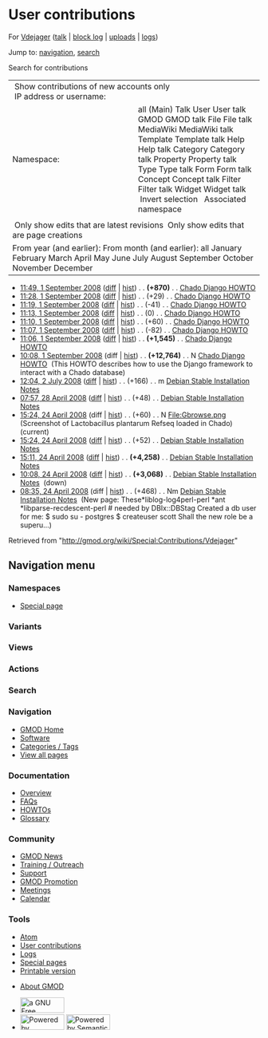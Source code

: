 <div id="mw-page-base" class="noprint">

</div>

<div id="mw-head-base" class="noprint">

</div>

<div id="content" class="mw-body" role="main">

<span id="top"></span>

<div id="mw-js-message" style="display:none;">

</div>



# <span dir="auto">User contributions</span>

<div id="bodyContent">

<div id="contentSub">

For <a
href="/mediawiki/index.php?title=User:Vdejager&amp;action=edit&amp;redlink=1"
class="new" title="User:Vdejager (page does not exist)">Vdejager</a> (<a
href="/mediawiki/index.php?title=User_talk:Vdejager&amp;action=edit&amp;redlink=1"
class="new" title="User talk:Vdejager (page does not exist)">talk</a> \|
[block
log](/mediawiki/index.php?title=Special:Log/block&page=User%3AVdejager "Special:Log/block")
\|
[uploads](/wiki/Special:ListFiles/Vdejager "Special:ListFiles/Vdejager")
\| [logs](/wiki/Special:Log/Vdejager "Special:Log/Vdejager"))

</div>

<div id="jump-to-nav" class="mw-jump">

Jump to: [navigation](#mw-navigation), [search](#p-search)

</div>

<div id="mw-content-text">

Search for contributions

<table class="mw-contributions-table">
<colgroup>
<col style="width: 50%" />
<col style="width: 50%" />
</colgroup>
<tbody>
<tr class="odd">
<td colspan="2"> Show contributions of new accounts only<br />
 IP address or username:</td>
</tr>
<tr class="even">
<td class="mw-label">Namespace:</td>
<td>all (Main) Talk User User talk GMOD GMOD talk File File talk
MediaWiki MediaWiki talk Template Template talk Help Help talk Category
Category talk Property Property talk Type Type talk Form Form talk
Concept Concept talk Filter Filter talk Widget Widget talk  
 Invert selection 
 Associated namespace </td>
</tr>
<tr class="odd">
<td colspan="2"></td>
</tr>
<tr class="even">
<td colspan="2"> Only show edits that are latest revisions
 Only show edits that are page creations</td>
</tr>
<tr class="odd">
<td colspan="2">From year (and earlier): From month (and earlier): all
January February March April May June July August September October
November December</td>
</tr>
</tbody>
</table>

- <a href="/mediawiki/index.php?title=Chado_Django_HOWTO&amp;oldid=6055"
  class="mw-changeslist-date" title="Chado Django HOWTO">11:49, 1
  September 2008</a>
  ([diff](/mediawiki/index.php?title=Chado_Django_HOWTO&diff=prev&oldid=6055 "Chado Django HOWTO")
  \|
  [hist](/mediawiki/index.php?title=Chado_Django_HOWTO&action=history "Chado Django HOWTO"))
  <span class="mw-changeslist-separator">. .</span> **(+870)**‎
  <span class="mw-changeslist-separator">. .</span>
  <a href="/wiki/Chado_Django_HOWTO" class="mw-contributions-title"
  title="Chado Django HOWTO">Chado Django HOWTO</a> ‎
- <a href="/mediawiki/index.php?title=Chado_Django_HOWTO&amp;oldid=6054"
  class="mw-changeslist-date" title="Chado Django HOWTO">11:28, 1
  September 2008</a>
  ([diff](/mediawiki/index.php?title=Chado_Django_HOWTO&diff=prev&oldid=6054 "Chado Django HOWTO")
  \|
  [hist](/mediawiki/index.php?title=Chado_Django_HOWTO&action=history "Chado Django HOWTO"))
  <span class="mw-changeslist-separator">. .</span>
  <span class="mw-plusminus-pos" dir="ltr"
  title="14,275 bytes after change">(+29)</span>‎
  <span class="mw-changeslist-separator">. .</span>
  <a href="/wiki/Chado_Django_HOWTO" class="mw-contributions-title"
  title="Chado Django HOWTO">Chado Django HOWTO</a> ‎
- <a href="/mediawiki/index.php?title=Chado_Django_HOWTO&amp;oldid=6053"
  class="mw-changeslist-date" title="Chado Django HOWTO">11:19, 1
  September 2008</a>
  ([diff](/mediawiki/index.php?title=Chado_Django_HOWTO&diff=prev&oldid=6053 "Chado Django HOWTO")
  \|
  [hist](/mediawiki/index.php?title=Chado_Django_HOWTO&action=history "Chado Django HOWTO"))
  <span class="mw-changeslist-separator">. .</span>
  <span class="mw-plusminus-neg" dir="ltr"
  title="14,246 bytes after change">(-41)</span>‎
  <span class="mw-changeslist-separator">. .</span>
  <a href="/wiki/Chado_Django_HOWTO" class="mw-contributions-title"
  title="Chado Django HOWTO">Chado Django HOWTO</a> ‎
- <a href="/mediawiki/index.php?title=Chado_Django_HOWTO&amp;oldid=6052"
  class="mw-changeslist-date" title="Chado Django HOWTO">11:13, 1
  September 2008</a>
  ([diff](/mediawiki/index.php?title=Chado_Django_HOWTO&diff=prev&oldid=6052 "Chado Django HOWTO")
  \|
  [hist](/mediawiki/index.php?title=Chado_Django_HOWTO&action=history "Chado Django HOWTO"))
  <span class="mw-changeslist-separator">. .</span>
  <span class="mw-plusminus-null" dir="ltr"
  title="14,287 bytes after change">(0)</span>‎
  <span class="mw-changeslist-separator">. .</span>
  <a href="/wiki/Chado_Django_HOWTO" class="mw-contributions-title"
  title="Chado Django HOWTO">Chado Django HOWTO</a> ‎
- <a href="/mediawiki/index.php?title=Chado_Django_HOWTO&amp;oldid=6051"
  class="mw-changeslist-date" title="Chado Django HOWTO">11:10, 1
  September 2008</a>
  ([diff](/mediawiki/index.php?title=Chado_Django_HOWTO&diff=prev&oldid=6051 "Chado Django HOWTO")
  \|
  [hist](/mediawiki/index.php?title=Chado_Django_HOWTO&action=history "Chado Django HOWTO"))
  <span class="mw-changeslist-separator">. .</span>
  <span class="mw-plusminus-pos" dir="ltr"
  title="14,287 bytes after change">(+60)</span>‎
  <span class="mw-changeslist-separator">. .</span>
  <a href="/wiki/Chado_Django_HOWTO" class="mw-contributions-title"
  title="Chado Django HOWTO">Chado Django HOWTO</a> ‎
- <a href="/mediawiki/index.php?title=Chado_Django_HOWTO&amp;oldid=6050"
  class="mw-changeslist-date" title="Chado Django HOWTO">11:07, 1
  September 2008</a>
  ([diff](/mediawiki/index.php?title=Chado_Django_HOWTO&diff=prev&oldid=6050 "Chado Django HOWTO")
  \|
  [hist](/mediawiki/index.php?title=Chado_Django_HOWTO&action=history "Chado Django HOWTO"))
  <span class="mw-changeslist-separator">. .</span>
  <span class="mw-plusminus-neg" dir="ltr"
  title="14,227 bytes after change">(-82)</span>‎
  <span class="mw-changeslist-separator">. .</span>
  <a href="/wiki/Chado_Django_HOWTO" class="mw-contributions-title"
  title="Chado Django HOWTO">Chado Django HOWTO</a> ‎
- <a href="/mediawiki/index.php?title=Chado_Django_HOWTO&amp;oldid=6049"
  class="mw-changeslist-date" title="Chado Django HOWTO">11:06, 1
  September 2008</a>
  ([diff](/mediawiki/index.php?title=Chado_Django_HOWTO&diff=prev&oldid=6049 "Chado Django HOWTO")
  \|
  [hist](/mediawiki/index.php?title=Chado_Django_HOWTO&action=history "Chado Django HOWTO"))
  <span class="mw-changeslist-separator">. .</span> **(+1,545)**‎
  <span class="mw-changeslist-separator">. .</span>
  <a href="/wiki/Chado_Django_HOWTO" class="mw-contributions-title"
  title="Chado Django HOWTO">Chado Django HOWTO</a> ‎
- <a href="/mediawiki/index.php?title=Chado_Django_HOWTO&amp;oldid=6048"
  class="mw-changeslist-date" title="Chado Django HOWTO">10:08, 1
  September 2008</a> (diff \|
  [hist](/mediawiki/index.php?title=Chado_Django_HOWTO&action=history "Chado Django HOWTO"))
  <span class="mw-changeslist-separator">. .</span> **(+12,764)**‎
  <span class="mw-changeslist-separator">. .</span> N
  <a href="/wiki/Chado_Django_HOWTO" class="mw-contributions-title"
  title="Chado Django HOWTO">Chado Django HOWTO</a> ‎
  <span class="comment">(This HOWTO describes how to use the Django
  framework to interact with a Chado database)</span>
- <a
  href="/mediawiki/index.php?title=Debian_Stable_Installation_Notes&amp;oldid=5697"
  class="mw-changeslist-date"
  title="Debian Stable Installation Notes">12:04, 2 July 2008</a>
  ([diff](/mediawiki/index.php?title=Debian_Stable_Installation_Notes&diff=prev&oldid=5697 "Debian Stable Installation Notes")
  \|
  [hist](/mediawiki/index.php?title=Debian_Stable_Installation_Notes&action=history "Debian Stable Installation Notes"))
  <span class="mw-changeslist-separator">. .</span>
  <span class="mw-plusminus-pos" dir="ltr"
  title="8,060 bytes after change">(+166)</span>‎
  <span class="mw-changeslist-separator">. .</span> m
  <a href="/wiki/Debian_Stable_Installation_Notes"
  class="mw-contributions-title"
  title="Debian Stable Installation Notes">Debian Stable Installation
  Notes</a> ‎
- <a
  href="/mediawiki/index.php?title=Debian_Stable_Installation_Notes&amp;oldid=5296"
  class="mw-changeslist-date"
  title="Debian Stable Installation Notes">07:57, 28 April 2008</a>
  ([diff](/mediawiki/index.php?title=Debian_Stable_Installation_Notes&diff=prev&oldid=5296 "Debian Stable Installation Notes")
  \|
  [hist](/mediawiki/index.php?title=Debian_Stable_Installation_Notes&action=history "Debian Stable Installation Notes"))
  <span class="mw-changeslist-separator">. .</span>
  <span class="mw-plusminus-pos" dir="ltr"
  title="7,894 bytes after change">(+48)</span>‎
  <span class="mw-changeslist-separator">. .</span>
  <a href="/wiki/Debian_Stable_Installation_Notes"
  class="mw-contributions-title"
  title="Debian Stable Installation Notes">Debian Stable Installation
  Notes</a> ‎
- <a href="/mediawiki/index.php?title=File:Gbrowse.png&amp;oldid=5277"
  class="mw-changeslist-date" title="File:Gbrowse.png">15:24, 24 April
  2008</a> (diff \|
  [hist](/mediawiki/index.php?title=File:Gbrowse.png&action=history "File:Gbrowse.png"))
  <span class="mw-changeslist-separator">. .</span>
  <span class="mw-plusminus-pos" dir="ltr"
  title="60 bytes after change">(+60)</span>‎
  <span class="mw-changeslist-separator">. .</span> N
  <a href="/wiki/File:Gbrowse.png" class="mw-contributions-title"
  title="File:Gbrowse.png">File:Gbrowse.png</a> ‎
  <span class="comment">(Screenshot of Lactobacillus plantarum Refseq
  loaded in Chado)</span> <span class="mw-uctop">(current)</span>
- <a
  href="/mediawiki/index.php?title=Debian_Stable_Installation_Notes&amp;oldid=5276"
  class="mw-changeslist-date"
  title="Debian Stable Installation Notes">15:24, 24 April 2008</a>
  ([diff](/mediawiki/index.php?title=Debian_Stable_Installation_Notes&diff=prev&oldid=5276 "Debian Stable Installation Notes")
  \|
  [hist](/mediawiki/index.php?title=Debian_Stable_Installation_Notes&action=history "Debian Stable Installation Notes"))
  <span class="mw-changeslist-separator">. .</span>
  <span class="mw-plusminus-pos" dir="ltr"
  title="7,846 bytes after change">(+52)</span>‎
  <span class="mw-changeslist-separator">. .</span>
  <a href="/wiki/Debian_Stable_Installation_Notes"
  class="mw-contributions-title"
  title="Debian Stable Installation Notes">Debian Stable Installation
  Notes</a> ‎
- <a
  href="/mediawiki/index.php?title=Debian_Stable_Installation_Notes&amp;oldid=5275"
  class="mw-changeslist-date"
  title="Debian Stable Installation Notes">15:11, 24 April 2008</a>
  ([diff](/mediawiki/index.php?title=Debian_Stable_Installation_Notes&diff=prev&oldid=5275 "Debian Stable Installation Notes")
  \|
  [hist](/mediawiki/index.php?title=Debian_Stable_Installation_Notes&action=history "Debian Stable Installation Notes"))
  <span class="mw-changeslist-separator">. .</span> **(+4,258)**‎
  <span class="mw-changeslist-separator">. .</span>
  <a href="/wiki/Debian_Stable_Installation_Notes"
  class="mw-contributions-title"
  title="Debian Stable Installation Notes">Debian Stable Installation
  Notes</a> ‎
- <a
  href="/mediawiki/index.php?title=Debian_Stable_Installation_Notes&amp;oldid=5274"
  class="mw-changeslist-date"
  title="Debian Stable Installation Notes">10:08, 24 April 2008</a>
  ([diff](/mediawiki/index.php?title=Debian_Stable_Installation_Notes&diff=prev&oldid=5274 "Debian Stable Installation Notes")
  \|
  [hist](/mediawiki/index.php?title=Debian_Stable_Installation_Notes&action=history "Debian Stable Installation Notes"))
  <span class="mw-changeslist-separator">. .</span> **(+3,068)**‎
  <span class="mw-changeslist-separator">. .</span>
  <a href="/wiki/Debian_Stable_Installation_Notes"
  class="mw-contributions-title"
  title="Debian Stable Installation Notes">Debian Stable Installation
  Notes</a> ‎ <span class="comment">(down)</span>
- <a
  href="/mediawiki/index.php?title=Debian_Stable_Installation_Notes&amp;oldid=5273"
  class="mw-changeslist-date"
  title="Debian Stable Installation Notes">08:35, 24 April 2008</a>
  (diff \|
  [hist](/mediawiki/index.php?title=Debian_Stable_Installation_Notes&action=history "Debian Stable Installation Notes"))
  <span class="mw-changeslist-separator">. .</span>
  <span class="mw-plusminus-pos" dir="ltr"
  title="468 bytes after change">(+468)</span>‎
  <span class="mw-changeslist-separator">. .</span> Nm
  <a href="/wiki/Debian_Stable_Installation_Notes"
  class="mw-contributions-title"
  title="Debian Stable Installation Notes">Debian Stable Installation
  Notes</a> ‎ <span class="comment">(New page:
  These\*liblog-log4perl-perl \*ant \*libparse-recdescent-perl \# needed
  by DBIx::DBStag Created a db user for me: \$ sudo su - postgres \$
  createuser scott Shall the new role be a superu...)</span>

</div>

<div class="printfooter">

Retrieved from "<http://gmod.org/wiki/Special:Contributions/Vdejager>"

</div>

<div id="catlinks" class="catlinks catlinks-allhidden">

</div>

<div class="visualClear">

</div>

</div>

</div>

<div id="mw-navigation">

## Navigation menu

<div id="mw-head">



<div id="left-navigation">

<div id="p-namespaces" class="vectorTabs" role="navigation"
aria-labelledby="p-namespaces-label">

### Namespaces

- <span id="ca-nstab-special">[Special
  page](/wiki/Special:Contributions/Vdejager "This is a special page, you cannot edit the page itself")</span>

</div>

<div id="p-variants" class="vectorMenu emptyPortlet" role="navigation"
aria-labelledby="p-variants-label">

### 

### Variants[](#)

<div class="menu">

</div>

</div>

</div>

<div id="right-navigation">

<div id="p-views" class="vectorTabs emptyPortlet" role="navigation"
aria-labelledby="p-views-label">

### Views

</div>

<div id="p-cactions" class="vectorMenu emptyPortlet" role="navigation"
aria-labelledby="p-cactions-label">

### Actions[](#)

<div class="menu">

</div>

</div>

<div id="p-search" role="search">

### Search

<div id="simpleSearch">

</div>

</div>

</div>

</div>

<div id="mw-panel">

<div id="p-logo" role="banner">

<a href="/wiki/Main_Page"
style="background-image: url(http://gmod.org/images/GMOD-cogs.png);"
title="Visit the main page"></a>

</div>

<div id="p-Navigation" class="portal" role="navigation"
aria-labelledby="p-Navigation-label">

### Navigation

<div class="body">

- <span id="n-GMOD-Home">[GMOD Home](/wiki/Main_Page)</span>
- <span id="n-Software">[Software](/wiki/GMOD_Components)</span>
- <span id="n-Categories-.2F-Tags">[Categories /
  Tags](/wiki/Categories)</span>
- <span id="n-View-all-pages">[View all
  pages](/wiki/Special:AllPages)</span>

</div>

</div>

<div id="p-Documentation" class="portal" role="navigation"
aria-labelledby="p-Documentation-label">

### Documentation

<div class="body">

- <span id="n-Overview">[Overview](/wiki/Overview)</span>
- <span id="n-FAQs">[FAQs](/wiki/Category:FAQ)</span>
- <span id="n-HOWTOs">[HOWTOs](/wiki/Category:HOWTO)</span>
- <span id="n-Glossary">[Glossary](/wiki/Glossary)</span>

</div>

</div>

<div id="p-Community" class="portal" role="navigation"
aria-labelledby="p-Community-label">

### Community

<div class="body">

- <span id="n-GMOD-News">[GMOD News](/wiki/GMOD_News)</span>
- <span id="n-Training-.2F-Outreach">[Training /
  Outreach](/wiki/Training_and_Outreach)</span>
- <span id="n-Support">[Support](/wiki/Support)</span>
- <span id="n-GMOD-Promotion">[GMOD
  Promotion](/wiki/GMOD_Promotion)</span>
- <span id="n-Meetings">[Meetings](/wiki/Meetings)</span>
- <span id="n-Calendar">[Calendar](/wiki/Calendar)</span>

</div>

</div>

<div id="p-tb" class="portal" role="navigation"
aria-labelledby="p-tb-label">

### Tools

<div class="body">

- <span id="feedlinks"><a
  href="http://gmod.org/mediawiki/index.php?title=Special:Contributions/Vdejager&amp;feed=atom"
  id="feed-atom" class="feedlink" rel="alternate"
  type="application/atom+xml" title="Atom feed for this page">Atom</a></span>
- <span id="t-contributions">[User
  contributions](/wiki/Special:Contributions/Vdejager "A list of contributions of this user")</span>
- <span id="t-log">[Logs](/wiki/Special:Log/Vdejager)</span>
- <span id="t-specialpages"><a href="/wiki/Special:SpecialPages" accesskey="q"
  title="A list of all special pages [q]">Special pages</a></span>
- <span id="t-print"><a
  href="/mediawiki/index.php?title=Special:Contributions/Vdejager&amp;printable=yes"
  rel="alternate" accesskey="p"
  title="Printable version of this page [p]">Printable version</a></span>

</div>

</div>

</div>

</div>

<div id="footer" role="contentinfo">

- <span id="footer-places-about">[About
  GMOD](/wiki/GMOD:About "GMOD:About")</span>

<!-- -->

- <span id="footer-copyrightico">[<img src="http://www.gnu.org/graphics/gfdl-logo-small.png" width="88"
  height="31" alt="a GNU Free Documentation License" />](http://www.gnu.org/licenses/fdl-1.3.html)</span>
- <span id="footer-poweredbyico">[<img src="/mediawiki/skins/common/images/poweredby_mediawiki_88x31.png"
  width="88" height="31" alt="Powered by MediaWiki" />](//www.mediawiki.org/)
  [<img
  src="/mediawiki/extensions/SemanticMediaWiki/includes/../resources/images/smw_button.png"
  width="88" height="31" alt="Powered by Semantic MediaWiki" />](https://www.semantic-mediawiki.org/wiki/Semantic_MediaWiki)</span>

<div style="clear:both">

</div>

</div>
